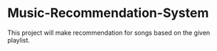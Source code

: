 # Music-Recommendation-System
 This project will make recommendation for songs based on the given playlist.
